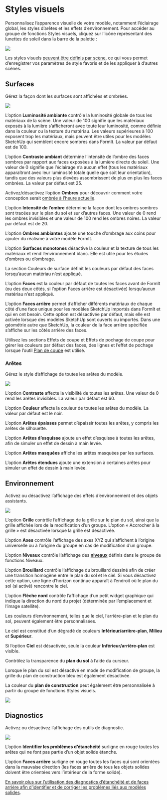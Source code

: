 # Styles visuels

Personnalisez l’apparence visuelle de votre modèle, notamment l’éclairage global, les styles d’arêtes et les effets d’environnement. Pour accéder au groupe de fonctions Styles visuels, cliquez sur l’icône représentant des lunettes de soleil dans la barre de la palette :

![](../.gitbook/assets/20200307-visual-styles-icon.png)

Les styles visuels [peuvent être définis par scène](https://windows.help.formit.autodesk.com/building-the-farnsworth-house/visual-settings), ce qui vous permet d’enregistrer vos paramètres de style favoris et de les appliquer à d’autres scènes.

## Surfaces

Gérez la façon dont les surfaces sont affichées et ombrées.

![](<../.gitbook/assets/visual\_styles (1).png>)

L’option **Luminosité ambiante** contrôle la luminosité globale de tous les matériaux de la scène. Une valeur de 100 signifie que les matériaux exposés à la lumière s’afficheront avec toute leur luminosité, comme définie dans la couleur ou la texture du matériau. Les valeurs supérieures à 100 exposent trop les matériaux, mais peuvent être utiles pour les modèles SketchUp qui semblent encore sombres dans FormIt. La valeur par défaut est de 100.

L’option **Contraste ambiant** détermine l’intensité de l’ombre des faces sombres par rapport aux faces exposées à la lumière directe du soleil. Une valeur de 0 signifie que l’éclairage n’a aucun effet (tous les matériaux apparaîtront avec leur luminosité totale quelle que soit leur orientation), tandis que des valeurs plus élevées assombrissent de plus en plus les faces ombrées. La valeur par défaut est 25.

Activez/désactivez l’option **Ombres** pour découvrir comment votre conception serait [ombrée à l’heure actuelle](https://windows.help.formit.autodesk.com/v/french/tool-library/shadows).

L’option **Intensité de l’ombre** détermine la façon dont les ombres sombres sont tracées sur le plan du sol et sur d’autres faces. Une valeur de 0 rend les ombres invisibles et une valeur de 100 rend les ombres noires. La valeur par défaut est de 20.

L’option **Ombres ambiantes** ajoute une touche d’ombrage aux coins pour ajouter du réalisme à votre modèle FormIt.

L’option **Surfaces monotones** désactive la couleur et la texture de tous les matériaux et rend l’environnement blanc. Elle est utile pour les études d’ombres ou d’ombrage.

La section Couleurs de surface définit les couleurs par défaut des faces lorsqu’aucun matériau n’est appliqué.

L’option **Faces** est la couleur par défaut de toutes les faces avant de FormIt (ou des deux côtés, si l’option Faces arrière est désactivée) lorsqu’aucun matériau n’est appliqué.

L’option **Faces arrière** permet d’afficher différents matériaux de chaque côté d’une face unique pour les modèles SketchUp importés dans FormIt et qui en ont besoin. Cette option est désactivée par défaut, mais elle est activée lorsque des modèles SketchUp sont ouverts ou importés. Dans une géométrie autre que SketchUp, la couleur de la face arrière spécifiée s’affiche sur les côtés arrière des faces.

Utilisez les sections Effets de coupe et Effets de pochage de coupe pour gérer les couleurs par défaut des faces, des lignes et l’effet de pochage lorsque l’outil [Plan de coupe](section-planes.md) est utilisé.

### Arêtes

Gérez le style d’affichage de toutes les arêtes du modèle.

![](../.gitbook/assets/edges.png)

L’option **Contraste** affecte la visibilité de toutes les arêtes. Une valeur de 0 rend les arêtes invisibles. La valeur par défaut est 60.

L’option **Couleur** affecte la couleur de toutes les arêtes du modèle. La valeur par défaut est le noir.

L’option **Arêtes épaisses** permet d’épaissir toutes les arêtes, y compris les arêtes de silhouette.

L’option **Arêtes d’esquisse** ajoute un effet d’esquisse à toutes les arêtes, afin de simuler un effet de dessin à main levée.

L’option **Arêtes masquées** affiche les arêtes masquées par les surfaces.

L’option **Arêtes étendues** ajoute une extension à certaines arêtes pour simuler un effet de dessin à main levée.

## Environnement

Activez ou désactivez l’affichage des effets d’environnement et des objets assistants.

![](../.gitbook/assets/visual-styles1.PNG)

L’option **Grille** contrôle l’affichage de la grille sur le plan du sol, ainsi que la grille affichée lors de la modification d’un groupe. L’option « Accrocher à la grille » est désactivée lorsque la grille est désactivée.

L’option **Axes** contrôle l’affichage des axes XYZ qui s’affichent à l’origine universelle ou à l’origine du groupe en cas de modification d’un groupe.

L’option **Niveaux** contrôle l’affichage des [**niveaux**](levels-and-area.md) définis dans le groupe de fonctions Niveaux.

L’option **Brouillard** contrôle l’affichage du brouillard dessiné afin de créer une transition homogène entre le plan du sol et le ciel. Si vous désactivez cette option, une ligne d’horizon continue apparaît à l’endroit où le plan du sol (si activé) rencontre le ciel.

L’option **Flèche nord** contrôle l’affichage d’un petit widget graphique qui indique la direction du nord du projet (déterminée par l’emplacement et l’image satellite).

Les couleurs d’environnement, telles que le ciel, l’arrière-plan et le plan du sol, peuvent également être personnalisées.

Le ciel est constitué d’un dégradé de couleurs **Inférieur/arrière-plan**, **Milieu** et **Supérieur**.

Si l’option **Ciel** est désactivée, seule la couleur **Inférieur/arrière-plan** est visible.

Contrôlez la transparence du **plan du sol** à l’aide du curseur.

Lorsque le plan du sol est désactivé en mode de modification de groupe, la grille du plan de construction bleu est également désactivée.

La couleur du **plan de construction** peut également être personnalisée à partir du groupe de fonctions Styles visuels.

![](<../.gitbook/assets/Visual styles - ground plane transparency.png>)

## Diagnostics

Activez ou désactivez l’affichage des outils de diagnostic.

![](../.gitbook/assets/diagnostics.png)

L’option **Identifier les problèmes d’étanchéité** surligne en rouge toutes les arêtes qui ne font pas partie d’un objet solide étanche.

L’option **Faces arrière** surligne en rouge toutes les faces qui sont orientées dans la mauvaise direction (les faces arrière de tous les objets solides doivent être orientées vers l’intérieur de la forme solide).

[En savoir plus sur l’utilisation des diagnostics d’étanchéité et de faces arrière afin d’identifier et de corriger les problèmes liés aux modèles solides](https://formit.autodesk.com/blog/post/repairing-solid-models).
